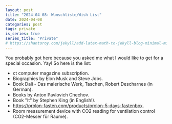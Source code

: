 ```yaml
---
layout: post
title: "2024-04-08: Wunschliste/Wish List"
date: 2024-04-08
categories: post
tags: private
is_series: true
series_title: "Private"
# https://shantoroy.com/jekyll/add-latex-math-to-jekyll-blog-minimal-mistakes/
---
```

<script type="text/javascript" async
    src="https://cdnjs.cloudflare.com/ajax/libs/mathjax/2.7.6/MathJax.js?config=TeX-MML-AM_CHTML">
</script>

<script type="text/x-mathjax-config">
    MathJax.Hub.Config({
        extensions: ["tex2jax.js"],
        jax: ["input/TeX", "output/HTML-CSS"],
        tex2jax: {
        inlineMath: [ ['$','$'], ["\\(","\\)"] ],
        displayMath: [ ['$$','$$'], ["\\[","\\]"] ],
        processEscapes: true
        },
        "HTML-CSS": { availableFonts: ["TeX"] }
    });
</script>

You probably got here because you asked me what I would like to get for a special occasion. Yay! So here is the list:

* ct computer magazine subscription.
* Biographies by Elon Musk and Steve Jobs.
* Book Dali - Das malerische Werk, Taschen, Robert Descharnes (in German).
* Books by Anton Pavlovich Chechov.
* Book "It" by Stephen King (in English!).
* https://prolon-fasten.com/products/prolon-5-days-fastenbox.
* Room measurement device with CO2 reading for ventilation control (CO2-Messer für Räume).
